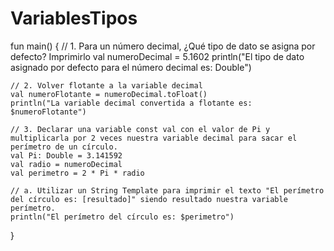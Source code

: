 # VariablesTipos

fun main() {
    // 1. Para un número decimal, ¿Qué tipo de dato se asigna por defecto? Imprimirlo
    val numeroDecimal = 5.1602
    println("El tipo de dato asignado por defecto para el número decimal es: Double")

    // 2. Volver flotante a la variable decimal
    val numeroFlotante = numeroDecimal.toFloat()
    println("La variable decimal convertida a flotante es: $numeroFlotante")

    // 3. Declarar una variable const val con el valor de Pi y multiplicarla por 2 veces nuestra variable decimal para sacar el perímetro de un círculo.
    val Pi: Double = 3.141592
    val radio = numeroDecimal
    val perimetro = 2 * Pi * radio

    // a. Utilizar un String Template para imprimir el texto "El perímetro del círculo es: [resultado]" siendo resultado nuestra variable perímetro.
    println("El perímetro del círculo es: $perimetro")
}

